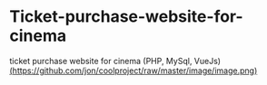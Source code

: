 # Ticket-purchase-website-for-cinema
ticket purchase website for cinema (PHP, MySql, VueJs)
[(https://github.com/jon/coolproject/raw/master/image/image.png)](https://github.com/KorolevskiyK/Ticket-purchase-website-for-cinema/blob/master/image/screen1.jpg)
